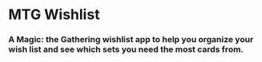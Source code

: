 # MTG Wishlist
### A Magic: the Gathering wishlist app to help you organize your wish list and see which sets you need the most cards from.
